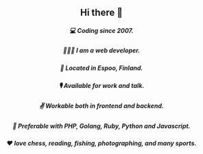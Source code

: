 <div align="center">

## Hi there 👋

<!--
**lyonsun/lyonsun** is a ✨ _special_ ✨ repository because its `README.md` (this file) appears on your GitHub profile.

Here are some ideas to get you started:

- 🔭 I’m currently working on ...
- 🌱 I’m currently learning ...
- 👯 I’m looking to collaborate on ...
- 🤔 I’m looking for help with ...
- 💬 Ask me about ...
- 📫 How to reach me: ...
- 😄 Pronouns: ...
- ⚡ Fun fact: ...
- 
-->

##### 💻 Coding since 2007.

##### 👨🏻‍💻 I am a web developer.

##### 📍 Located in Espoo, Finland.

##### 🎙 Available for work and talk.

##### ✌️ Workable both in frontend and backend.

##### 🚀 Preferable with PHP, Golang, Ruby, Python and Javascript.

##### ❤️ love chess, reading, fishing, photographing, and many sports.

</div>
